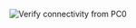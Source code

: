 ![Verify connectivity from PC0](https://github.com/user-attachments/assets/5453414f-0753-4544-b621-3cdc2e6d9a0c)
